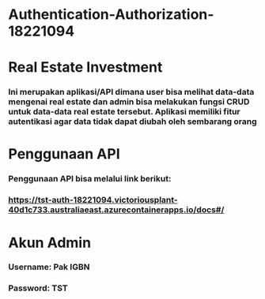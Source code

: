 # Authentication-Authorization-18221094

# Real Estate Investment
### Ini merupakan aplikasi/API dimana user bisa melihat data-data mengenai real estate dan admin bisa melakukan fungsi CRUD untuk data-data real estate tersebut. Aplikasi memiliki fitur autentikasi agar data tidak dapat diubah oleh sembarang orang

# Penggunaan API
### Penggunaan API bisa melalui link berikut:
### https://tst-auth-18221094.victoriousplant-40d1c733.australiaeast.azurecontainerapps.io/docs#/

# Akun Admin
### Username: Pak IGBN
### Password: TST
